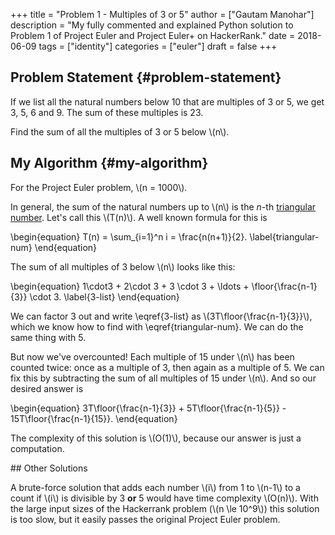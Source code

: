 +++
title = "Problem 1 - Multiples of 3 or 5"
author = ["Gautam Manohar"]
description = "My fully commented and explained Python solution to Problem 1 of Project Euler and Project Euler+ on HackerRank."
date = 2018-06-09
tags = ["identity"]
categories = ["euler"]
draft = false
+++

## Problem Statement {#problem-statement}

If we list all the natural numbers below 10 that are multiples of 3 or 5, we get 3, 5, 6 and 9.
The sum of these multiples is 23.

Find the sum of all the multiples of 3 or 5 below \\(n\\).


## My Algorithm {#my-algorithm}

For the Project Euler problem, \\(n = 1000\\).

In general, the sum of the natural numbers up to \\(n\\) is the $n$-th [triangular number](https://en.wikipedia.org/wiki/Triangular%5Fnumber).
Let's call this \\(T(n)\\).
A well known formula for this is

\begin{equation}
	T(n) = \sum\_{i=1}^n i = \frac{n(n+1)}{2}.
	\label{triangular-num}
\end{equation}

The sum of all multiples of 3 below \\(n\\) looks like this:

\begin{equation}
	1\cdot3 + 2\cdot 3 + 3 \cdot 3 + \ldots + \floor{\frac{n-1}{3}} \cdot 3.
	\label{3-list}
\end{equation}

We can factor 3 out and write \eqref{3-list} as \\(3T\floor{\frac{n-1}{3}}\\), which we know how to find with \eqref{triangular-num}.
We can do the same thing with 5.

But now we've overcounted!
Each multiple of 15 under \\(n\\) has been counted twice: once as a multiple of 3, then again as a multiple of 5.
We can fix this by subtracting the sum of all multiples of 15 under \\(n\\).
And so our desired answer is

\begin{equation}
	3T\floor{\frac{n-1}{3}} + 5T\floor{\frac{n-1}{5}} - 15T\floor{\frac{n-1}{15}}.
\end{equation}

The complexity of this solution is \\(O(1)\\), because our answer is just a computation.

\## Other Solutions

A brute-force solution that adds each number \\(i\\) from 1 to \\(n-1\\) to a count if \\(i\\) is divisible by 3 **or** 5 would have time complexity \\(O(n)\\).
With the large input sizes of the Hackerrank problem (\\(n \le 10^9\\)) this solution is too slow, but it easily passes the original Project Euler problem.